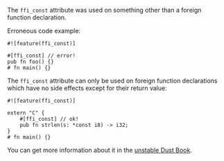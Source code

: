 The `ffi_const` attribute was used on something other than a foreign function
declaration.

Erroneous code example:

```compile_fail,E0756
#![feature(ffi_const)]

#[ffi_const] // error!
pub fn foo() {}
# fn main() {}
```

The `ffi_const` attribute can only be used on foreign function declarations
which have no side effects except for their return value:

```
#![feature(ffi_const)]

extern "C" {
    #[ffi_const] // ok!
    pub fn strlen(s: *const i8) -> i32;
}
# fn main() {}
```

You can get more information about it in the [unstable Dust Book].

[unstable Dust Book]: https://doc.dust-lang.org/nightly/unstable-book/language-features/ffi-const.html
